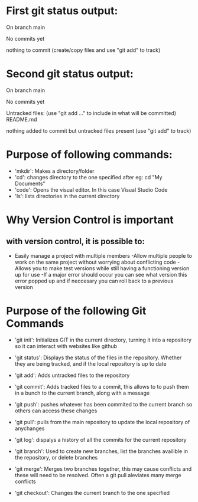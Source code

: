 # First git status output:
On branch main

No commits yet

nothing to commit (create/copy files and use "git add" to track)

# Second git status output:
On branch main

No commits yet

Untracked files:
  (use "git add <file>..." to include in what will be committed)
        README.md

nothing added to commit but untracked files present (use "git add" to track)

# Purpose of following commands:
- 'mkdir':
    Makes a directory/folder
- 'cd':
    changes directory to the one specified after eg: cd "My Documents"
- 'code':
    Opens the visual editor. In this case Visual Studio Code
- 'ls':
    lists directories in the current directory

# Why Version Control is important
## with version control, it is possible to:
- Easily manage a project with multiple members
-Allow multiple people to work on the same project without worrying about conflicting code
-Allows you to make test versions while still having a functioning version up for use
-If a major error should occur you can see what version this error popped up and if neccesary you can roll back to a previous version

# Purpose of the following Git Commands
- 'git init':
    Initializes GIT in the current directory, turning it into a repository so it can interact with websites like github

- 'git status':
    Displays the status of the files in the repository. Whether they are being tracked, and if the local repository is up to date

- 'git add':
    Adds untracked files to the repository

- 'git commit':
    Adds tracked files to a commit, this allows to to push them in a bunch to the current branch, along with a message

- 'git push':
    pushes whatever has been commited to the current branch so others can access these changes

- 'git pull':
    pulls from the main repository to update the local repository of anychanges

- 'git log':
    dispalys a history of all the commits for the current repository

- 'git branch':
    Used to create new branches, list the branches availible in the repository, or delete branches

- 'git merge':
    Merges two branches together, this may cause conflicts and these will need to be resolved. Often a git pull aleviates many merge conflicts

- 'git checkout':
    Changes the current branch to the one specified